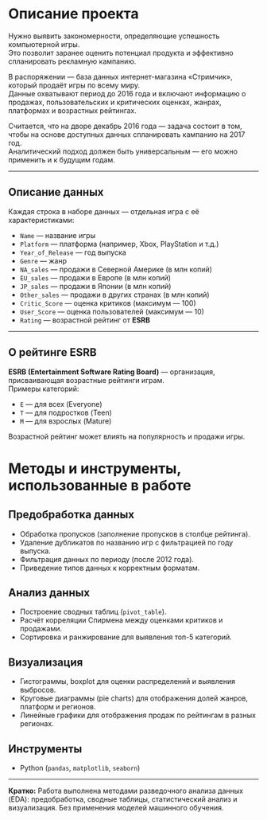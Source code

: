 # Описание проекта

Нужно выявить закономерности, определяющие успешность компьютерной игры.  
Это позволит заранее оценить потенциал продукта и эффективно спланировать рекламную кампанию.

В распоряжении — база данных интернет-магазина «Стримчик», который продаёт игры по всему миру.  
Данные охватывают период до 2016 года и включают информацию о продажах, пользовательских и критических оценках, жанрах, платформах и возрастных рейтингах.

Считается, что на дворе декабрь 2016 года — задача состоит в том, чтобы на основе доступных данных спланировать кампанию на 2017 год.  
Аналитический подход должен быть универсальным — его можно применить и к будущим годам.

---

## Описание данных

Каждая строка в наборе данных — отдельная игра с её характеристиками:

- `Name` — название игры  
- `Platform` — платформа (например, Xbox, PlayStation и т.д.)  
- `Year_of_Release` — год выпуска  
- `Genre` — жанр  
- `NA_sales` — продажи в Северной Америке (в млн копий)  
- `EU_sales` — продажи в Европе (в млн копий)  
- `JP_sales` — продажи в Японии (в млн копий)  
- `Other_sales` — продажи в других странах (в млн копий)  
- `Critic_Score` — оценка критиков (максимум — 100)  
- `User_Score` — оценка пользователей (максимум — 10)  
- `Rating` — возрастной рейтинг от **ESRB**

---

## О рейтинге ESRB

**ESRB (Entertainment Software Rating Board)** — организация, присваивающая возрастные рейтинги играм.  
Примеры категорий:

- `E` — для всех (Everyone)  
- `T` — для подростков (Teen)  
- `M` — для взрослых (Mature)  

Возрастной рейтинг может влиять на популярность и продажи игры.

# Методы и инструменты, использованные в работе

## Предобработка данных
- Обработка пропусков (заполнение пропусков в столбце рейтинга).  
- Удаление дубликатов по названию игр с фильтрацией по году выпуска.  
- Фильтрация данных по периоду (после 2012 года).  
- Приведение типов данных к корректным форматам.

## Анализ данных
- Построение сводных таблиц (`pivot_table`).
- Расчёт корреляции Спирмена между оценками критиков и продажами.  
- Сортировка и ранжирование для выявления топ-5 категорий.

## Визуализация
- Гистограммы, boxplot для оценки распределений и выявления выбросов.  
- Круговые диаграммы (pie charts) для отображения долей жанров, платформ и регионов.  
- Линейные графики для отображения продаж по рейтингам в разных регионах.  

## Инструменты
- Python (`pandas`, `matplotlib`, `seaborn`)  

---

**Кратко:** Работа выполнена методами разведочного анализа данных (EDA): предобработка, сводные таблицы, статистический анализ и визуализация. Без применения моделей машинного обучения.